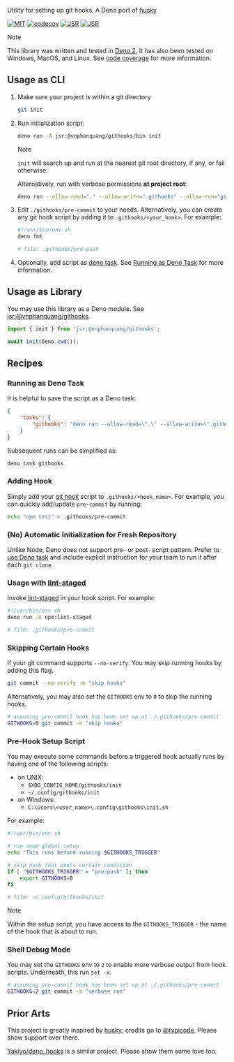 Utility for setting up git hooks. A Deno port of [husky]

[![MIT][license.badge]][license] [![codecov][codecov.badge]][codecov] [![JSR][jsr.badge.package]][jsr.package] [![JSR][jsr.badge.score]][jsr.package]

> [!NOTE]
> This library was written and tested in [Deno 2](https://deno.com/blog/v2.0), It has also been
> tested on Windows, MacOS, and Linux. See [code coverage](https://app.codecov.io/github/vnphanquang/githooks/flags?flags%5B0%5D=macos-latest&flags%5B1%5D=ubuntu-latest&flags%5B2%5D=windows-latest) for more information.

## Usage as CLI

1. Make sure your project is within a git directory

   ```bash
   git init
   ```

2. Run initialization script:

   ```bash
   deno run -A jsr:@vnphanquang/githooks/bin init
   ```

   > [!NOTE]
   > `init` will search up and run at the nearest git root directory, if any, or fail otherwise.

   Alternatively, run with verbose permissions **at project root**:

   ```bash
   deno run --allow-read="." --allow-write=".githooks" --allow-run="git" jsr:@vnphanquang/githooks/bin init
   ```

3. Edit `./githooks/pre-commit` to your needs. Alternatively, you can create any git hook script by adding
   it to `.githooks/<your_hook>`. For example:

   ```bash
   #!/usr/bin/env sh
   deno fmt

   # file: .githooks/pre-push
   ```

4. Optionally, add script as [deno task](https://docs.deno.com/runtime/reference/cli/task_runner/).
   See [Running as Deno Task](#automatic-initialization-for-fresh-repository) for more information.

## Usage as Library

You may use this library as a Deno module. See [jsr:@vnphanquang/githooks][jsr.package.docs].

```typescript
import { init } from 'jsr:@vnphanquang/githooks';

await init(Deno.cwd());
```

## Recipes

### Running as Deno Task

It is helpful to save the script as a Deno task:

```json
{
	"tasks": {
		"githooks": "deno run --allow-read=\".\" --allow-write=\".githooks\" --allow-run=\"git\" jsr:@vnphanquang/githooks/bin init"
	}
}
```

Subsequent runs can be simplified as:

```bash
deno task githooks
```

### Adding Hook

Simply add your [git hook](https://git-scm.com/docs/githooks#_hooks) script to `.githooks/<hook_name>`.
For example, you can quickly add/update `pre-commit` by running:

```bash
echo "npm test" > .githooks/pre-commit
```

### (No) Automatic Initialization for Fresh Repository

Unlike Node, Deno does not support pre- or post- script pattern.
Prefer to [use Deno task](#running-as-deno-task) and include
explicit instruction for your team to run it after each `git clone`.

### Usage with [lint-staged]

Invoke [lint-staged] in your hook script. For example:

```bash
#!/usr/bin/env sh
deno run -A npm:lint-staged

# file: .githooks/pre-commit
```

### Skipping Certain Hooks

If your git command supports `--no-verify`. You may skip running hooks by adding this flag.

```bash
git commit --no-verify -m "skip hooks"
```

Alternatively, you may also set the `GITHOOKS` env to `0` to skip the running hooks.

```bash
# assuming pre-commit hook has been set up at ./.githooks/pre-commit
GITHOOKS=0 git commit -m "skip hooks"
```

### Pre-Hook Setup Script

You may execute some commands before a triggered hook actually runs by having one of the following
scripts:

- on UNIX:
  - `$XDG_CONFIG_HOME/githooks/init`
  - `~/.config/githooks/init`
- on Windows:
  - `C:\Users\<user_name>\.config\githooks\init.sh`

For example:

```bash
#!/usr/bin/env sh

# run some global setup
echo "This runs before running $GITHOOKS_TRIGGER"

# skip hook that meets certain condition
if [ "$GITHOOKS_TRIGGER" = "pre-push" ]; then
	export GITHOOKS=0
fi

# file: ~/.config/githooks/init
```

> [!NOTE]
> Within the setup script, you have access to the `GITHOOKS_TRIGGER` - the name
> of the hook that is about to run.

### Shell Debug Mode

You may set the `GITHOOKS` env to `2` to enable more verbose output from hook
scripts. Underneath, this run `set -x`.

```bash
# assuming pre-commit hook has been set up at ./.githooks/pre-commit
GITHOOKS=2 git commit -m "verbose run"
```

## Prior Arts

This project is greatly inspired by [husky]; credits go to [@typicode](https://github.com/typicode). Please show support over there.

[Yakiyo/deno_hooks](https://github.com/Yakiyo/deno_hooks) is a similar project. Please show them some love too.

[husky]: https://github.com/typicode/husky
[deno]: https://deno.com/
[jsr.badge.package]: https://jsr.io/badges/@vnphanquang/githooks
[jsr.badge.score]: https://jsr.io/badges/@vnphanquang/githooks/score
[jsr.package]: https://jsr.io/@vnphanquang/githooks
[jsr.package.docs]: https://jsr.io/@vnphanquang/githooks/docs
[codecov]: https://codecov.io/github/vnphanquang/githooks
[codecov.badge]: https://codecov.io/github/vnphanquang/githooks/graph/badge.svg?token=dKkYUy4evr
[license.badge]: https://img.shields.io/badge/license-MIT-blue.svg
[license]: https://github.com/vnphanquang/githooks/blob/main/LICENSE
[lint-staged]: https://github.com/lint-staged/lint-staged
